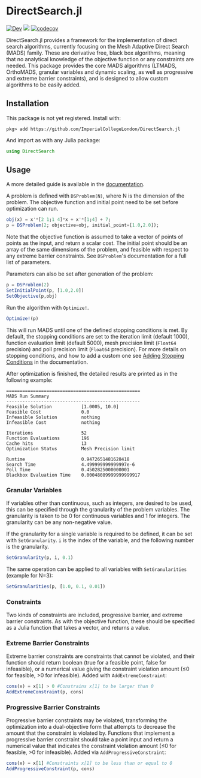# DirectSearch.jl
<!-- Currently isn't a stable release -->
<!--[![Stable](https://img.shields.io/badge/docs-stable-blue.svg)](https://imperialcollegelondon.github.io/DirectSearch.jl/stable)-->
[![Dev](https://img.shields.io/badge/docs-dev-blue.svg)](https://imperialcollegelondon.github.io/DirectSearch.jl/dev)
![](https://github.com/ImperialCollegeLondon/DirectSearch.jl/workflows/CI/badge.svg)
[![codecov](https://codecov.io/gh/ImperialCollegeLondon/DirectSearch.jl/branch/master/graph/badge.svg)](https://codecov.io/gh/ImperialCollegeLondon/DirectSearch.jl)


DirectSearch.jl provides a framework for the implementation of direct search algorithms, currently focusing on the Mesh Adaptive Direct Search (MADS) family. These are derivative free, black box algorithms, meaning that no analytical knowledge of the objective function or any constraints are needed. This package provides the core MADS algorithms (LTMADS, OrthoMADS, granular variables and dynamic scaling, as well as progressive and extreme barrier constraints), and is designed to allow custom algorithms to be easily added.

## Installation

This package is not yet registered. Install with:
```
pkg> add https://github.com/ImperialCollegeLondon/DirectSearch.jl
```
And import as with any Julia package:
```julia
using DirectSearch
```

## Usage

A more detailed guide is available in the [documentation](https://imperialcollegelondon.github.io/DirectSearch.jl/dev/man/usage/).

A problem is defined with `DSProblem(N)`, where N is the dimension of the problem. The objective function and initial point need to be set before optimization can run.
```julia
obj(x) = x'*[2 1;1 4]*x + x'*[1;4] + 7;
p = DSProblem(2; objective=obj, initial_point=[1.0,2.0]);
```
Note that the objective function is assumed to take a vector of points of points as the input, and return a scalar cost. The initial point should be an array of the same dimensions of the problem, and feasible with respect to any extreme barrier constraints. See `DSProblem`'s documentation for a full list of parameters.

Parameters can also be set after generation of the problem:
```julia
p = DSProblem(2)
SetInitialPoint(p, [1.0,2.0])
SetObjective(p,obj)
```

Run the algorithm with `Optimize!`.
```julia
Optimize!(p)
```
This will run MADS until one of the defined stopping conditions is met. By default, the stopping conditions are set to the iteration limit (default 1000), function evaluation limit (default 5000), mesh precision limit (`Float64` precision) and poll precision limit (`Float64` precision). For more details on stopping conditions, and how to add a custom one see [Adding Stopping Conditions](https://imperialcollegelondon.github.io/DirectSearch.jl/dev/man/addstoppingconditions/) in the documentation.

After optimization is finished, the detailed results are printed as in the following example:

```
==================================================
MADS Run Summary
--------------------------------------------------
Feasible Solution           [1.0005, 10.0]
Feasible Cost               0.0
Infeasible Solution         nothing
Infeasible Cost             nothing

Iterations                  52
Function Evaluations        196
Cache hits                  13
Optimization Status         Mesh Precision limit

Runtime                     0.9472651481628418
Search Time                 4.499999999999997e-6
Poll Time                   0.4502825000000001
Blackbox Evaluation Time    0.00048089999999999917
```

### Granular Variables
If variables other than continuous, such as integers, are desired to be used, this can be specified through the granularity of the problem variables. The granularity is taken to be 0 for continuous variables and 1 for integers. The granularity can be any non-negative value.

If the granularity for a single variable is required to be defined, it can be set with `SetGranularity`. `i` is the index of the variable, and the following number is the granularity.
```julia
SetGranularity(p, i, 0.1)
```

The same operation can be applied to all variables with `SetGranularities` (example for N=3):
```julia
SetGranularities(p, [1.0, 0.1, 0.01])
```

### Constraints
Two kinds of constraints are included, progressive barrier, and extreme barrier constraints. As with the objective function, these should be specified as a Julia function that takes a vector, and returns a value.

### Extreme Barrier Constraints
Extreme barrier constraints are constraints that cannot be violated, and their function should return boolean (true for a feasible point, false for infeasible), or a numerical value giving the constraint violation amount (≤0 for feasible, >0 for infeasible). Added with `AddExtremeConstraint`:

```julia
cons(x) = x[1] > 0 #Constrains x[1] to be larger than 0
AddExtremeConstraint(p, cons)
```

### Progressive Barrier Constraints
Progressive barrier constraints may be violated, transforming the optimization into a dual-objective form that attempts to decrease the amount that the constraint is violated by. Functions that implement a progressive barrier constraint should take a point input and return a numerical value that indicates the constraint violation amount (≤0 for feasible, >0 for infeasible). Added via `AddProgressiveConstraint`:

```julia
cons(x) = x[1] #Constraints x[1] to be less than or equal to 0
AddProgressiveConstraint(p, cons)
```
